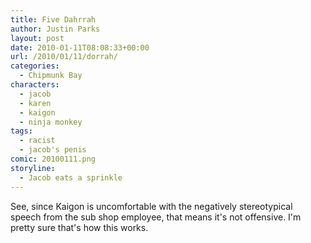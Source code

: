 ```yaml
---
title: Five Dahrrah
author: Justin Parks
layout: post
date: 2010-01-11T08:08:33+00:00
url: /2010/01/11/dorrah/
categories:
  - Chipmunk Bay
characters:
  - jacob
  - karen
  - kaigon
  - ninja monkey
tags:
  - racist
  - jacob's penis
comic: 20100111.png 
storyline:
  - Jacob eats a sprinkle
---
```

See, since Kaigon is uncomfortable with the negatively stereotypical speech from the sub shop employee, that means it's not offensive. I'm pretty sure that's how this works.